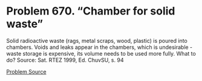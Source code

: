 # Problem 670. “Chamber for solid waste”

Solid radioactive waste (rags, metal scraps, wood, plastic) is poured into chambers. Voids and leaks appear in the chambers, which is undesirable - waste storage is expensive, its volume needs to be used more fully. What to do? Source: Sat. RTEZ 1999, Ed. ChuvSU, s. 94

[Problem Source](https://www.trizland.ru/tasks/5299/)